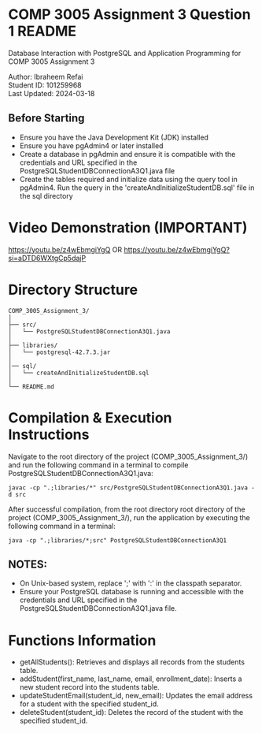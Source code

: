 # COMP 3005 Assignment 3 Question 1 README

Database Interaction with PostgreSQL and Application Programming for COMP 3005 Assignment 3

Author: Ibraheem Refai  
Student ID: 101259968  
Last Updated: 2024-03-18  

## Before Starting
- Ensure you have the Java Development Kit (JDK) installed
- Ensure you have pgAdmin4 or later installed
- Create a database in pgAdmin and ensure it is compatible with the credentials and URL specified in the PostgreSQLStudentDBConnectionA3Q1.java file
- Create the tables required and initialize data using the query tool in pgAdmin4. Run the query in the 'createAndInitializeStudentDB.sql' file in the sql directory

# Video Demonstration (IMPORTANT)
https://youtu.be/z4wEbmgiYgQ
OR
https://youtu.be/z4wEbmgiYgQ?si=aDTD6WXtgCp5dajP

# Directory Structure 
```
COMP_3005_Assignment_3/
│
├── src/
│   └── PostgreSQLStudentDBConnectionA3Q1.java
│
├── libraries/
│   └── postgresql-42.7.3.jar
│
│── sql/
│   └── createAndInitializeStudentDB.sql
│
└── README.md
```

# Compilation & Execution Instructions

Navigate to the root directory of the project (COMP_3005_Assignment_3/) and run the following command in a terminal to compile PostgreSQLStudentDBConnectionA3Q1.java:

```
javac -cp ".;libraries/*" src/PostgreSQLStudentDBConnectionA3Q1.java -d src
```

After successful compilation, from the root directory root directory of the project (COMP_3005_Assignment_3/), run the application by executing the following command in a terminal: 

```
java -cp ".;libraries/*;src" PostgreSQLStudentDBConnectionA3Q1
```

## NOTES:   
- On Unix-based system, replace ';' with ':' in the classpath separator.  
- Ensure your PostgreSQL database is running and accessible with the credentials and URL specified in the PostgreSQLStudentDBConnectionA3Q1.java file.

# Functions Information
- getAllStudents(): Retrieves and displays all records from the students table.
- addStudent(first_name, last_name, email, enrollment_date): Inserts a new student record into the students table.
- updateStudentEmail(student_id, new_email): Updates the email address for a student with the specified student_id.
- deleteStudent(student_id): Deletes the record of the student with the specified student_id.

